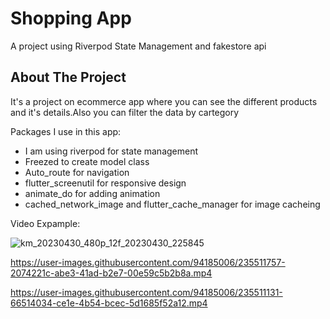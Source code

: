 # Shopping App

A project using Riverpod State Management and fakestore api

## About The Project
It's a project on ecommerce app where you can see the different products and it's details.Also you can filter the data by cartegory


Packages I use in this app:

- I am using riverpod for state management
- Freezed to create model class
- Auto_route for navigation
- flutter_screenutil for responsive design 
- animate_do for adding animation
- cached_network_image and flutter_cache_manager for image cacheing 


Video Expample:

![km_20230430_480p_12f_20230430_225845](https://user-images.githubusercontent.com/94185006/235367582-c33711b5-6788-426a-874d-b4d66fdf10b3.gif)


https://user-images.githubusercontent.com/94185006/235511757-2074221c-abe3-41ad-b2e7-00e59c5b2b8a.mp4

https://user-images.githubusercontent.com/94185006/235511131-66514034-ce1e-4b54-bcec-5d1685f52a12.mp4
